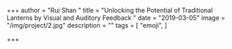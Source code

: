 +++
author = "Rui Shan "
title = "Unlocking the Potential of Traditional Lanterns by Visual and Auditory Feedback "
date = "2019-03-05"
image = "/img/project/2.jpg"
description = ""
tags = [
    "emoji",
]

+++

